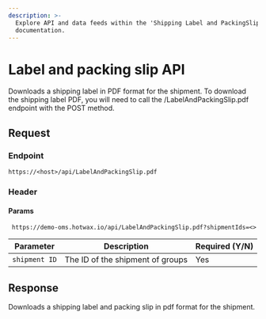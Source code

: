```yaml
---
description: >-
  Explore API and data feeds within the 'Shipping Label and PackingSlip'
  documentation.
---
```


# Label and packing slip API

Downloads a shipping label in PDF format for the shipment. To download the shipping label PDF, you will need to call the /LabelAndPackingSlip.pdf endpoint with the POST method.

## Request

### Endpoint

`https://<host>/api/LabelAndPackingSlip.pdf`

### Header

#### Params

```
 https://demo-oms.hotwax.io/api/LabelAndPackingSlip.pdf?shipmentIds=<>
```

| Parameter        | Description                                               | Required (Y/N) |
|------------------|-----------------------------------------------------------|----------------|
| `shipment ID`    | The ID of the shipment of groups                          | Yes            |


## Response

Downloads a shipping label and packing slip in pdf format for the shipment. 


